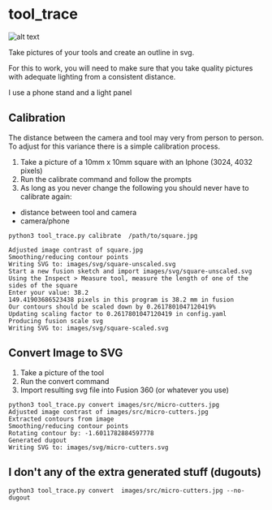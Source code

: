 # tool_trace
![alt text](https://github.com/akonkol/tool_trace/blob/main/photo-to-svg.gif?raw=true)

Take pictures of your tools and create an outline in svg.

For this to work, you will need to make sure that you take quality pictures with adequate lighting
from a consistent distance.

I use a phone stand and a light panel


## Calibration
The distance between the camera and tool may very from person to person. To adjust for this 
variance there is a simple calibration process.

1) Take a picture of a 10mm x 10mm square with an Iphone (3024, 4032 pixels)
2) Run the calibrate command and follow the prompts
3) As long as you never change the following you should never have to calibrate again:
  - distance between tool and camera 
  - camera/phone 

```
python3 tool_trace.py calibrate  /path/to/square.jpg

Adjusted image contrast of square.jpg
Smoothing/reducing contour points
Writing SVG to: images/svg/square-unscaled.svg
Start a new fusion sketch and import images/svg/square-unscaled.svg
Using the Inspect > Measure tool, measure the length of one of the sides of the square
Enter your value: 38.2
149.41903686523438 pixels in this program is 38.2 mm in fusion
Our contours should be scaled down by 0.2617801047120419%
Updating scaling factor to 0.2617801047120419 in config.yaml
Producing fusion scale svg
Writing SVG to: images/svg/square-scaled.svg
```

## Convert Image to SVG
1) Take a picture of the tool
2) Run the convert command
3) Import resulting svg file into Fusion 360 (or whatever you use)

```
python3 tool_trace.py convert images/src/micro-cutters.jpg
Adjusted image contrast of images/src/micro-cutters.jpg
Extracted contours from image
Smoothing/reducing contour points
Rotating contour by: -1.6011782884597778
Generated dugout
Writing SVG to: images/svg/micro-cutters.svg
```

## I don't any of the extra generated stuff (dugouts) 
```
python3 tool_trace.py convert  images/src/micro-cutters.jpg --no-dugout
```
